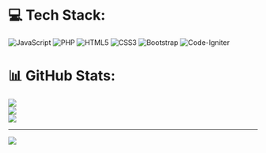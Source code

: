 
# 💻 Tech Stack:
![JavaScript](https://img.shields.io/badge/javascript-%23323330.svg?style=for-the-badge&logo=javascript&logoColor=%23F7DF1E) ![PHP](https://img.shields.io/badge/php-%23777BB4.svg?style=for-the-badge&logo=php&logoColor=white) ![HTML5](https://img.shields.io/badge/html5-%23E34F26.svg?style=for-the-badge&logo=html5&logoColor=white) ![CSS3](https://img.shields.io/badge/css3-%231572B6.svg?style=for-the-badge&logo=css3&logoColor=white) ![Bootstrap](https://img.shields.io/badge/bootstrap-%238511FA.svg?style=for-the-badge&logo=bootstrap&logoColor=white) ![Code-Igniter](https://img.shields.io/badge/CodeIgniter-%23EF4223.svg?style=for-the-badge&logo=codeIgniter&logoColor=white)
# 📊 GitHub Stats:
![](https://github-readme-stats.vercel.app/api?username=4lifbima&theme=dark&hide_border=false&include_all_commits=false&count_private=false)<br/>
![](https://github-readme-streak-stats.herokuapp.com/?user=4lifbima&theme=dark&hide_border=false)<br/>
![](https://github-readme-stats.vercel.app/api/top-langs/?username=4lifbima&theme=dark&hide_border=false&include_all_commits=false&count_private=false&layout=compact)

---
[![](https://visitcount.itsvg.in/api?id=4lifbima&icon=0&color=0)](https://visitcount.itsvg.in)

<!-- Proudly created with GPRM ( https://gprm.itsvg.in ) -->
